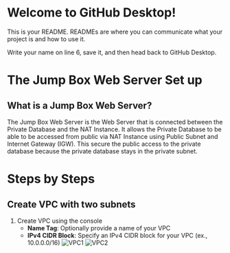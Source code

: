 # Welcome to GitHub Desktop!

This is your README. READMEs are where you can communicate what your project is and how to use it.

Write your name on line 6, save it, and then head back to GitHub Desktop.
# The Jump Box Web Server Set up
## What is a Jump Box Web Server?
The Jump Box Web Server is the Web Server that is connected between the Private Database and the NAT Instance. It allows the Private Database to be able to be accessed from public via NAT Instance using Public Subnet and Internet Gateway (IGW). This secure the public access to the private database because the private database stays in the private subnet.
# Steps by Steps
## Create VPC with two subnets
1. Create VPC using the console
   - **Name Tag**: Optionally provide a name of your VPC
   - **IPv4 CIDR Block**: Specify an IPv4 CIDR block for your VPC (ex., 10.0.0.0/16)
   ![VPC1](desktop-tutorial/VPC1.jpg)
   ![VPC2](desktop-tutorial/VPC2.jpg)